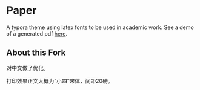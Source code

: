 # Paper

A typora theme using latex fonts to be used in academic work. See a demo of a generated pdf [here](demo/demo.pdf).

## About this Fork

对中文做了优化。

打印效果正文大概为“小四”宋体，间距20磅。
